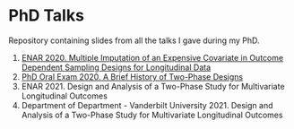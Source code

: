 # PhD Talks

Repository containing slides from all the talks I gave during my PhD.

1. [ENAR 2020. Multiple Imputation of an Expensive Covariate in Outcome Dependent Sampling Designs for Longitudinal Data](https://github.com/ChiaraDG/PhD-Talks/blob/main/ENAR2020/ENAR_Presentation.pdf)
2. [PhD Oral Exam 2020. A Brief History of Two-Phase Designs](https://github.com/ChiaraDG/PhD-Talks/tree/main/Orals)
3. ENAR 2021. Design and Analysis of a Two-Phase Study for Multivariate Longitudinal Outcomes
4. Department of Department - Vanderbilt University 2021. Design and Analysis of a Two-Phase Study for Multivariate Longitudinal Outcomes
